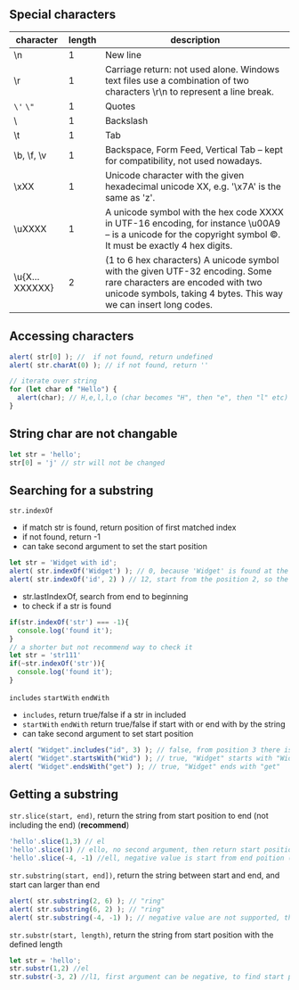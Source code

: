 ## Special characters

character | length|  description
-- | -- | --
\n | 1 |	New line
\r | 1 | 	Carriage return: not used alone. Windows text files use a combination of two characters \r\n to represent a line break.
`\'`  `\"` | 1 |	Quotes
\\	| 1 | Backslash
\t |	1 | Tab
\b, \f, \v	| 1 |  Backspace, Form Feed, Vertical Tab – kept for compatibility, not used nowadays.
\xXX	| 1 | Unicode character with the given hexadecimal unicode XX, e.g. '\x7A' is the same as 'z'.
\uXXXX | 1 |  A unicode symbol with the hex code XXXX in UTF-16 encoding, for instance \u00A9 – is a unicode for the copyright symbol ©. It must be exactly 4 hex digits.
\u{X…XXXXXX} | 2 | (1 to 6 hex characters)	A unicode symbol with the given UTF-32 encoding. Some rare characters are encoded with two unicode symbols, taking 4 bytes. This way we can insert long codes.

## Accessing characters
```js
alert( str[0] ); //  if not found, return undefined
alert( str.charAt(0) ); // if not found, return ''
```
```js
// iterate over string
for (let char of "Hello") {
  alert(char); // H,e,l,l,o (char becomes "H", then "e", then "l" etc)
}
```

## String char are not changable
```js
let str = 'hello';
str[0] = 'j' // str will not be changed
```

## Searching for a substring
`str.indexOf`
  * if match str is found, return position of first matched index
  * if not found, return -1
  * can take second argument to set the start position
  ```js
  let str = 'Widget with id';
  alert( str.indexOf('Widget') ); // 0, because 'Widget' is found at the beginning
  alert( str.indexOf('id', 2) ) // 12, start from the position 2, so the first matched position is 12
  ```
  * str.lastIndexOf, search from end to beginning
  * to check if a str is found
  ```js
  if(str.indexOf('str') === -1){
    console.log('found it');
  }
  // a shorter but not recommend way to check it
  let str = 'str111'
  if(~str.indexOf('str')){
    console.log('found it');
  }
  ```
`includes` `startWith` `endWith`
 * `includes`, return true/false if a str in included
 * `startWith` `endWith` return true/false if start with or end with by the string
 * can take second argument to set start position
 ```js
 alert( "Widget".includes("id", 3) ); // false, from position 3 there is no "id"
 alert( "Widget".startsWith("Wid") ); // true, "Widget" starts with "Wid"
 alert( "Widget".endsWith("get") ); // true, "Widget" ends with "get"
 ```
## Getting a substring
`str.slice(start, end)`, return the string from start position to end (not including the end) (**recommend**)
```js
'hello'.slice(1,3) // el
'hello'.slice(1) // ello, no second argument, then return start position to end
'hello'.slice(-4, -1) //ell, negative value is start from end poition (-1)
```
`str.substring(start, end])`, return the string between start and end, and start can larger than end
```js
alert( str.substring(2, 6) ); // "ring"
alert( str.substring(6, 2) ); // "ring"
alert( str.substring(-4, -1) ); // negative value are not supported, they are treated as 0
```
`str.substr(start, length)`, return the string from start position with the defined length
```js
let str = 'hello';
str.substr(1,2) //el
str.substr(-3, 2) //l1, first argument can be negative, to find start point from end
```
